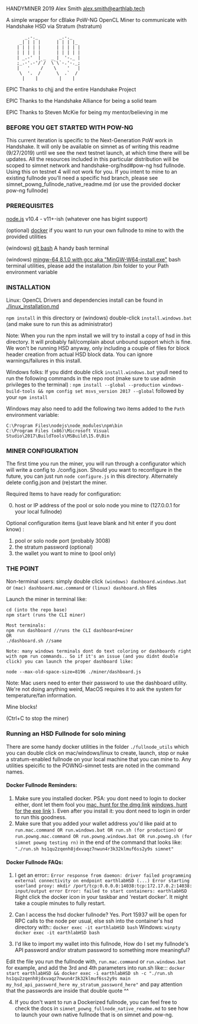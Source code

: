 HANDYMINER
2019 Alex Smith <alex.smith@earthlab.tech>

A simple wrapper for cBlake PoW-NG OpenCL Miner
to communicate with Handshake HSD via Stratum (hstratum)

```
       _.-._        _.-._
     _| | | |      | | | |_
    | | | | |      | | | | |
    | | | | |      | | | | |
    | _.-'  | _  _ |  '-._ |
    ;_.-'.-'/`/  \`\`-.'-._;
    |   '    /    \    '   |
     \  '.  /      \  .`  /
      |    |        |    |

```

EPIC Thanks to chjj and the entire Handshake Project

EPIC Thanks to the Handshake Alliance for being a solid team

EPIC Thanks to Steven McKie for being my mentor/believing in me

### BEFORE YOU GET STARTED WITH POW-NG

This current iteration is specific to the Next-Generation PoW work in Handshake. It will only be available on simnet as of writing this readme (9/27/2019) until we see the next testnet launch, at which time there will be updates. All the resources included in this particular distribution will be scoped to simnet network and handshake-org/hsd#pow-ng hsd fullnode. Using this on testnet 4 will not work for you. If you intent to mine to an existing fullnode you'll need a specific hsd branch, please see simnet_powng_fullnode_native_readme.md (or use the provided docker pow-ng fullnode)

### PREREQUISITES

[node.js](https://nodejs.org) v10.4 - v11+-ish (whatever one has bigint support)

(optional) [docker](#dockerReminders) if you want to run your own fullnode to mine to with the provided utilities

(windows) [git bash](https://git-scm.com/downloads) A handy bash terminal

(windows) [mingw-64 8.1.0 with gcc aka "MinGW-W64-install.exe"](https://sourceforge.net/projects/mingw-w64/files/Toolchains%20targetting%20Win32/Personal%20Builds/mingw-builds/8.1.0/threads-posix/dwarf/) bash terminal utilities, please add the installation /bin folder to your Path environment variable

### INSTALLATION

Linux: OpenCL Drivers and dependencies install can be found in [./linux_installation.md](./linux_installation.md)

```npm install``` in this directory or (windows) double-click ```install.windows.bat``` (and make sure to run this as administrator)

Note: When you run the npm install we will try to install a copy of hsd in this directory. It will probably fail/complain about unbound support which is fine. We won't be running HSD anyway, only including a couple of files for block header creation from actual HSD block data. You can ignore warnings/failures in this install.

Windows folks: If you didnt double click ```install.windows.bat``` youll need to run the following commands in the repo root (make sure to use admin privileges to the terminal) :
```npm install --global --production windows-build-tools && npm config set msvs_version 2017 --global``` followed by your ```npm install```

Windows may also need to add the following two items added to the ```Path``` environment variable:
```
C:\Program Files\nodejs\node_modules\npm\bin
C:\Program Files (x86)\Microsoft Visual Studio\2017\BuildTools\MSBuild\15.0\Bin
```

### MINER CONFIGURATION

The first time you run the miner, you will run through a configurator which will write a config to ./config.json. Should you want to reconfigure in the future, you can just run ```node configure.js``` in this directory. Alternately delete config.json and (re)start the miner.

Required Items to have ready for configuration:

0. host or IP address of the pool or solo node you mine to (127.0.0.1 for your local fullnode)

Optional configuration items (just leave blank and hit enter if you dont know) :
1. pool or solo node port (probably 3008)
2. the stratum password (optional)
3. the wallet you want to mine to (pool only)

### THE POINT

Non-terminal users: simply double click ```(windows) dashboard.windows.bat``` or ```(mac) dashboard.mac.command``` or ```(linux) dashboard.sh``` files

Launch the miner in terminal like:
```
cd (into the repo base)
npm start (runs the CLI miner)

Most terminals:
npm run dashboard //runs the CLI dashboard+miner
OR
./dashboard.sh //same

Note: many windows terminals dont do text coloring or dashboards right with npm run commands.. So if it's an issue (and you didnt double click) you can launch the proper dashboard like:

node --max-old-space-size=8196 ./miner/dashboard.js
```

Note: Mac users need to enter their password to use the dashboard utility. We're not doing anything weird, MacOS requires it to ask the system for temperature/fan information.

Mine blocks!

(Ctrl+C to stop the miner)

### Running an HSD Fullnode for solo mining

There are some handy docker utilities in the folder ```./fullnode_utils``` which you can double click on mac/windows/linux to create, launch, stop or nuke a stratum-enabled fullnode on your local machine that you can mine to. Any utilities speicific to the POWNG-simnet tests are noted in the command names. 

<a id="dockerReminders"></a>
#### Docker Fullnode Reminders:
1. Make sure you installed docker. PSA: you dont need to login to docker either, dont let them fool you [mac, hunt for the dmg link](https://docs.docker.com/docker-for-mac/release-notes/) [windows, hunt for the exe link](https://docs.docker.com/docker-for-windows/release-notes/) ). Even after you install it: you dont need to login in order to run this goodness.
2. Make sure that you added your wallet address you'd like paid at to ```run.mac.command OR run.windows.bat OR run.sh (for production)``` or ```run.powng.mac.command OR run.powng.windows.bat OR run.powng.sh (for simnet powng testing rn)``` in the end of the command that looks like: ```"./run.sh hs1qu2zqenh8jdxvaqz7nwun4r3k32klmuf6ss2y9s simnet"```

#### Docker Fullnode FAQs:

1. I get an error:: ``` Error response from daemon: driver failed programming external connectivity on endpoint earthlabHSD (...) Error starting userland proxy: mkdir /port/tcp:0.0.0.0:14038:tcp:172.17.0.2:14038: input/output error Error: failed to start containers: earthlabHSD ``` 
Right click the docker icon in your taskbar and 'restart docker'. It might take a couple minutes to fully restart.

2. Can I access the hsd docker fullnode? 
Yes. Port 15937 will be open for RPC calls to the node per usual, else ssh into the container's hsd directory with::
```docker exec -it earthlabHSD bash```
Windows:
```winpty docker exec -it earthlabHSD bash```

3. I'd like to import my wallet into this fullnode, How do I set my fullnode's API password and/or stratum password to something more meaningful? 

Edit the file you run the fullnode with, ```run.mac.command``` or ```run.windows.bat``` for example, and add the 3rd and 4th parameters into run.sh like:::
```docker start earthlabHSD && docker exec -i earthlabHSD sh -c "./run.sh hs1qu2zqenh8jdxvaqz7nwun4r3k32klmuf6ss2y9s main my_hsd_api_password_here my_stratum_password_here"``` 
and pay attention that the passwords are inside that double quote ^^

4. If you don't want to run a Dockerized fullnode, you can feel free to check the docs in ```simnet_powng_fullnode_native_readme.md``` to see how to launch your own native fullnode that is on simnet and pow-ng.